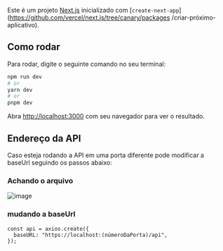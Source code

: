 Este é um projeto [Next.js](https://nextjs.org/) inicializado com [`create-next-app`](https://github.com/vercel/next.js/tree/canary/packages /criar-próximo-aplicativo).

## Como rodar

Para rodar, digite o seguinte comando no seu terminal:

```bash
npm run dev
# or
yarn dev
# or
pnpm dev
```

Abra [http://localhost:3000](http://localhost:3000) com seu navegador para ver o resultado.

## Endereço da API


Caso esteja rodando a API em uma porta diferente pode modificar a baseUrl seguindo os passos abaixo:

### Achando o arquivo
![image](https://github.com/Mateus1508/Cadastro-pessoas-front/assets/81775179/098e7045-8e44-495b-b895-dbe38ec52218)
### mudando a baseUrl

```
const api = axios.create({
  baseURL: "https://localhost:(númeroDaPorta)/api",
});
```




